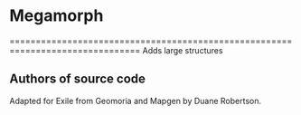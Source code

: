 # Megamorph
===============================================================================
Adds large structures





Authors of source code
----------------------
Adapted for Exile from Geomoria and Mapgen by Duane Robertson.
